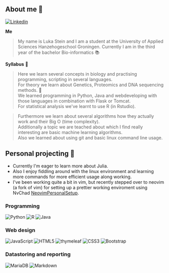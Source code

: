 ## About me 👋

 [![Linkedin](https://img.shields.io/badge/LinkedIn-0077B5?style=for-the-badge&logo=linkedin&logoColor=white)](https://www.linkedin.com/in/luka-stein-a83ba225b/)

<!--
**Coldbirdie/Coldbirdie** is a ✨ _special_ ✨ repository because its `README.md` (this file) appears on your GitHub profile.

Here are some ideas to get you started:

- 🔭 I’m currently working on ...
- 🌱 I’m currently learning ...
- 👯 I’m looking to collaborate on ...
- 🤔 I’m looking for help with ...
- 💬 Ask me about ...
- 📫 How to reach me: ...
- 😄 Pronouns: ...
- ⚡ Fun fact: ...
-->

**Me**
> My name is Luka Stein and I am a student at the University of Applied Sciences Hanzehogeschool Groningen.
> Currently I am in the third year of the bachelor Bio-informatics :books:

**Syllabus** 💬
> Here we learn several concepts in biology and practising programming, scripting in several languages. \
> For theory we learn about Genetics, Proteomics and DNA sequencing methods. :dna: \
> We learned programming in Python, Java and webdeveloping with those languages in combination with Flask or Tomcat. \
> For statistical analysis we've learnt to use R (in Rstudio).

> Furthermore we learn about several algorithms how they actually work and their Big O (time complexity). \
> Additionally a topic we are teached about which I find really interesting are basic machine learning algorithms. \
> Also we learned about using git and basic linux command line usage.

## Personal projecting 🔭
* Currently I'm eager to learn more about Julia.
* Also I enjoy fiddling around with the linux environment and learning more commands for more efficient usage along working.
* I've been working quite a bit in vim, but recently stepped over to neovim (a fork of vim) for setting up a prettier working enviroment using NvChad [NeovimPersonalSetup](https://github.com/Coldbirdie/NeovimPersonalSetup).

### Programming
![Python](https://img.shields.io/badge/python-3670A0?style=for-the-badge&logo=python&logoColor=ffdd54)
![R](https://img.shields.io/badge/r-%23276DC3.svg?style=for-the-badge&logo=r&logoColor=white)
![Java](https://img.shields.io/badge/java-%23ED8B00.svg?style=for-the-badge&logo=openjdk&logoColor=white)

### Web design
![JavaScript](https://img.shields.io/badge/javascript-%23323330.svg?style=for-the-badge&logo=javascript&logoColor=%23F7DF1E)
![HTML5](https://img.shields.io/badge/html5-%23E34F26.svg?style=for-the-badge&logo=html5&logoColor=white)
![thymeleaf](https://img.shields.io/badge/thymeleaf-%23005C0F.svg?style=for-the-badge&logo=thymeleaf&logoColor=white)
![CSS3](https://img.shields.io/badge/css3-%231572B6.svg?style=for-the-badge&logo=css3&logoColor=white)
![Bootstrap](https://img.shields.io/badge/bootstrap-%23563D7C.svg?style=for-the-badge&logo=bootstrap&logoColor=white)

### Datastoring and reporting
![MariaDB](https://img.shields.io/badge/mariadb-%23121011.svg?style=for-the-badge&logo=mariadb&logoColor=white)
![Markdown](https://img.shields.io/badge/markdown-%23000000.svg?style=for-the-badge&logo=markdown&logoColor=white)

